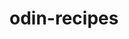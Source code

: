 # odin-recipes
<!-- This is my first project on my journey towards software development. This project will demonstrate my beginner skills of HTML. Creating a webpage from scratch that include links, and images. Self Reflection: >
